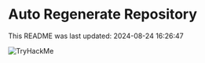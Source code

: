 # Auto Regenerate Repository

This README was last updated: 2024-08-24 16:26:47

 ![TryHackMe](https://tryhackme.com/badge/533634)